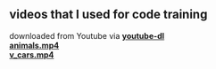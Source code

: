 videos that I used for code training  
---  

downloaded from Youtube via [**youtube-dl**](https://www.youtube-dl.org/)  
[**animals.mp4**](https://www.youtube.com/watch?v=5adoTkOnBVw)  
[**v_cars.mp4**](https://www.youtube.com/watch?v=q5PPNZiu52w&t=39s)  

